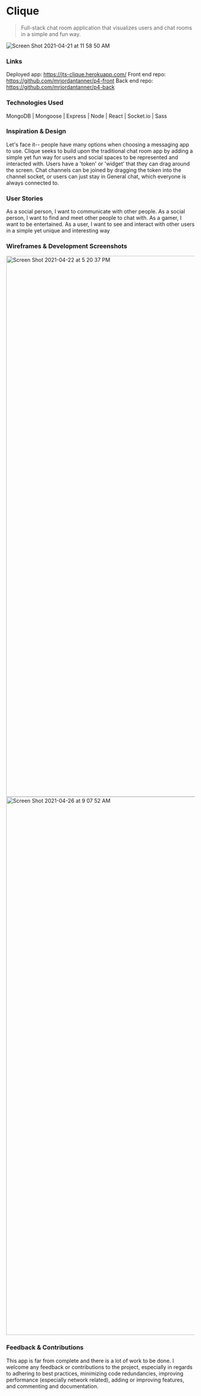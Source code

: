 # Clique
> Full-stack chat room application that visualizes users and chat rooms in a simple and fun way.  

![Screen Shot 2021-04-21 at 11 58 50 AM](https://user-images.githubusercontent.com/50030252/116337837-62418880-a7a0-11eb-86d7-2617c78f6795.png)

### Links
Deployed app: https://jts-clique.herokuapp.com/
Front end repo: https://github.com/mrjordantanner/p4-front
Back end repo:  https://github.com/mrjordantanner/p4-back

### Technologies Used
MongoDB | Mongoose | Express | Node | React | Socket.io | Sass

### Inspiration & Design 
Let's face it-- people have many options when choosing a messaging app to use.  Clique seeks to build upon the traditional chat room app by adding a simple yet fun way for users and social spaces to be represented and interacted with.
Users have a 'token' or 'widget' that they can drag around the screen.  Chat channels can be joined by dragging the token into the channel socket, or users can just stay in General chat, which everyone is always connected to.

### User Stories
As a social person, I want to communicate with other people.
As a social person, I want to find and meet other people to chat with.
As a gamer, I want to be entertained.
As a user, I want to see and interact with other users in a simple yet unique and interesting way

### Wireframes & Development Screenshots

<img width="1440" alt="Screen Shot 2021-04-22 at 5 20 37 PM" src="https://user-images.githubusercontent.com/50030252/116337803-53f36c80-a7a0-11eb-90c3-0b9b15f655f3.png">
<img width="1433" alt="Screen Shot 2021-04-26 at 9 07 52 AM" src="https://user-images.githubusercontent.com/50030252/116337821-59e94d80-a7a0-11eb-9cfe-7bebe816b22a.png">

### Feedback & Contributions

This app is far from complete and there is a lot of work to be done.  I welcome any feedback or contributions to the project, especially in regards to adhering to best practices, minimizing code redundancies, improving performance (especially network related), adding or improving features, and commenting and documentation.